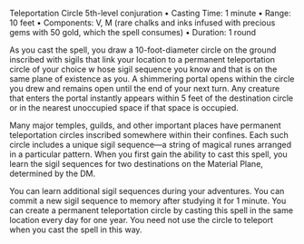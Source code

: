Teleportation Circle
5th-level conjuration
• Casting Time: 1 minute
• Range: 10 feet
• Components: V, M (rare chalks and inks infused with precious gems with 50 gold, which the spell consumes)
• Duration: 1 round 

As you cast the spell, you draw a 10-foot-diameter circle on the ground inscribed with sigils that link your location to a permanent teleportation circle of your choice w hose sigil sequence you know and that is on the same plane of existence as you. A shimmering portal opens within the circle you drew and remains open until the end of your next turn. Any creature that enters the portal instantly appears within 5 feet of the destination circle or in the nearest unoccupied space if that space is occupied. 

Many major temples, guilds, and other important places have permanent teleportation circles inscribed somewhere within their confines. Each such circle includes a unique sigil sequence—a string of magical runes arranged in a particular pattern. When you first gain the ability to cast this spell, you learn the sigil sequences for two destinations on the Material Plane, determined by the DM. 

You can learn additional sigil sequences during your adventures. You can commit a new sigil sequence to memory after studying it for 1 minute. You can create a permanent teleportation circle by casting this spell in the same location every day for one year. You need not use the circle to teleport when you cast the spell in this way.